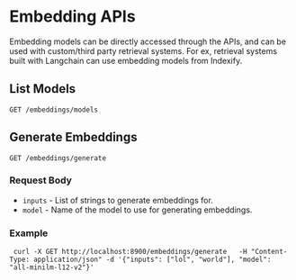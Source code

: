 # Embedding APIs

Embedding models can be directly accessed through the APIs, and can be used with custom/third party retrieval systems. For ex, retrieval systems built with Langchain can use embedding models from Indexify.

## List Models
```
GET /embeddings/models
```


## Generate Embeddings
```
GET /embeddings/generate
```
### Request Body
* `inputs` - List of strings to generate embeddings for.
* `model` - Name of the model to use for generating embeddings.

### Example
```
 curl -X GET http://localhost:8900/embeddings/generate   -H "Content-Type: application/json" -d '{"inputs": ["lol", "world"], "model": "all-minilm-l12-v2"}'
 ```
